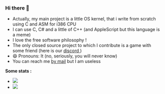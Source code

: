### Hi there 👋

- Actually, my main project is a little OS kernel, that i write from scratch using C and ASM for i386 CPU
- I can use C, C# and a little of C++ (and AppleScript but this language is a meme)
- I love the free software philosophy !
- The only closed source project to which I contribute is a game with some friend (here is our <a href="https://discord.gg/5C39sY5ye4"> discord </a>)
- 😄 Pronouns: It (no, seriously, you will never know)
- You can reach me [by mail](mailto:freeloo.public@gmail.com) but I am useless

**Some stats :**


- <img src="https://github-readme-stats.vercel.app/api/top-langs/?username=Freeloo&hide=html&theme=dark&layout=compact"/>
- <img src="https://github-readme-stats.vercel.app/api?username=Freeloo&theme=dark&show_icons=true"/>
